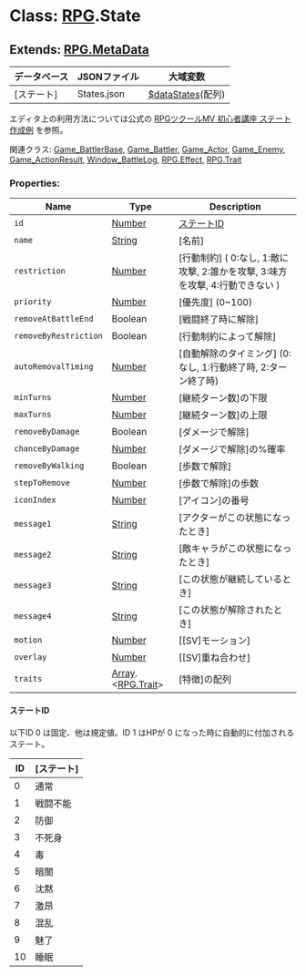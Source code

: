 # Class: [RPG](RPG.md).State

## Extends: [RPG.MetaData](RPG.MetaData.md) 

| データベース| JSONファイル | 大域変数 |
| --- | --- | --- |
| [ステート] | States.json | [$dataStates](global.md#datastates-arrayrpgstate)(配列) |

エディタ上の利用方法については公式の [RPGツクールMV 初心者講座 ステート作成例](https://tkool.jp/mv/guide/004_007c.html) を参照。

関連クラス: [Game_BattlerBase](Game_BattlerBase.md), [Game_Battler](Game_Battler.md), [Game_Actor](Game_Actor.md), [Game_Enemy](Game_Enemy.md), [Game_ActionResult](Game_ActionResult.md), [Window_BattleLog](Window_BattleLog.md), [RPG.Effect](RPG.Effect.md), [RPG.Trait](RPG.Trait.md)


### Properties:

| Name | Type | Description |
| --- | --- | --- |
| `id` | [Number](Number.md) | [ステートID](RPG.State.md#ステートid) |
| `name` | [String](String.md) | [名前] |
| `restriction` | [Number](Number.md) | [行動制約] \( 0:なし, 1:敵に攻撃, 2:誰かを攻撃, 3:味方を攻撃, 4:行動できない ) |
| `priority` | [Number](Number.md) | [優先度] \(0~100) |
| `removeAtBattleEnd` | Boolean | [戦闘終了時に解除] |
| `removeByRestriction` | Boolean | [行動制約によって解除] |
| `autoRemovalTiming` | [Number](Number.md) | [自動解除のタイミング] \(0:なし, 1:行動終了時, 2:ターン終了時) |
| `minTurns` | [Number](Number.md) | [継続ターン数]の下限 |
| `maxTurns` | [Number](Number.md) | [継続ターン数]の上限 |
| `removeByDamage` | Boolean | [ダメージで解除] |
| `chanceByDamage` | [Number](Number.md) | [ダメージで解除]の%確率 |
| `removeByWalking` | Boolean | [歩数で解除] |
| `stepToRemove` | [Number](Number.md) | [歩数で解除]の歩数 |
| `iconIndex` | [Number](Number.md) | [アイコン]の番号 |
| `message1` | [String](String.md) | [アクターがこの状態になったとき] |
| `message2` | [String](String.md) | [敵キャラがこの状態になったとき] |
| `message3` | [String](String.md) | [この状態が継続しているとき] |
| `message4` | [String](String.md) | [この状態が解除されたとき] |
| `motion` | [Number](Number.md) | [[SV]モーション] |
| `overlay` | [Number](Number.md) |  [[SV]重ね合わせ] |
| `traits` | [Array](Array.md).&lt;[RPG.Trait](RPG.Trait.md)&gt; | [特徴]の配列 |

#### ステートID
以下ID 0 は固定、他は規定値。ID 1 はHPが 0 になった時に自動的に付加されるステート。

| ID | [ステート] |
| --- | --- |
| 0 | 通常 |
| 1 | 戦闘不能 |
| 2 | 防御 |
| 3 | 不死身 |
| 4 | 毒 |
| 5 | 暗闇 |
| 6 | 沈黙 |
| 7 | 激昂 |
| 8 | 混乱 |
| 9 | 魅了 |
| 10 | 睡眠 |

